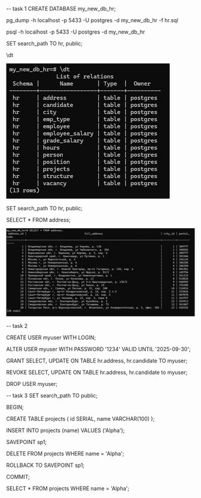 -- task 1
CREATE DATABASE my_new_db_hr;

pg_dump -h localhost -p 5433 -U postgres -d my_new_db_hr -f hr.sql

psql -h localhost -p 5433 -U postgres -d my_new_db_hr

SET search_path TO hr, public;

\dt

![alt text](image-1.png)

SET search_path TO hr, public;

SELECT * FROM address;

![alt text](image-3.png)

-- task 2

CREATE USER myuser WITH LOGIN;

ALTER USER myuser WITH PASSWORD '1234' VALID UNTIL '2025-09-30';

GRANT SELECT, UPDATE ON TABLE hr.address, hr.candidate TO myuser;

REVOKE SELECT, UPDATE ON TABLE hr.address, hr.candidate to myuser;

DROP USER myuser;

-- task 3
SET search_path TO public;

BEGIN;

CREATE TABLE projects (
    id SERIAL,
    name VARCHAR(100)
);

INSERT INTO projects (name)
VALUES ('Alpha');

SAVEPOINT sp1;

DELETE FROM projects WHERE name = 'Alpha';

ROLLBACK TO SAVEPOINT sp1;

COMMIT;

SELECT * FROM projects WHERE name = 'Alpha';
